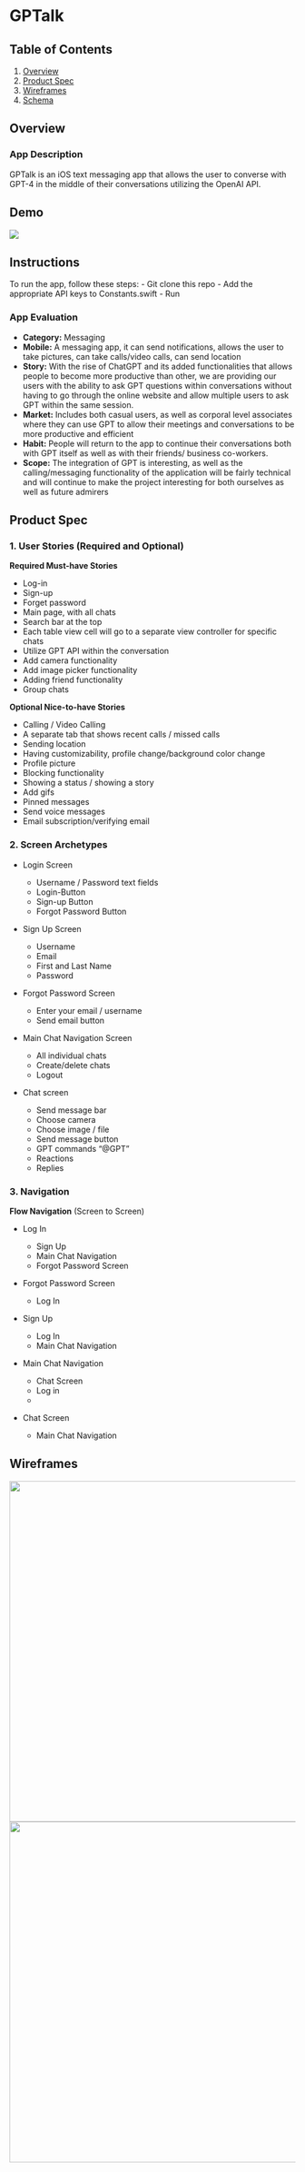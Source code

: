 # GPTalk

## Table of Contents
1. [Overview](#Overview)
1. [Product Spec](#Product-Spec)
1. [Wireframes](#Wireframes)
2. [Schema](#Schema)

## Overview
### App Description
GPTalk is an iOS text messaging app that allows the user to converse with GPT-4 in the middle of their conversations utilizing the OpenAI API. 

## Demo
<img src="assets/demo.gif">

## Instructions
To run the app, follow these steps:
    - Git clone this repo
    - Add the appropriate API keys to Constants.swift
    - Run

### App Evaluation

- **Category:** Messaging
- **Mobile:** A messaging app, it can send notifications, allows the user to take pictures, can take calls/video calls, can send location
- **Story:** With the rise of ChatGPT and its added functionalities that allows people to become more productive than other, we are providing our users with the ability to ask GPT questions within conversations without having to go through the online website and allow multiple users to ask GPT within the same session. 
- **Market:** Includes both casual users, as well as corporal level associates where they can use GPT to allow their meetings and conversations to be more productive and efficient
- **Habit:** People will return to the app to continue their conversations both with GPT itself as well as with their friends/ business co-workers.
- **Scope:** The integration of GPT is interesting, as well as the calling/messaging functionality of the application will be fairly technical and will continue to make the project interesting for both ourselves as well as future admirers

## Product Spec

### 1. User Stories (Required and Optional)

**Required Must-have Stories**

* Log-in
* Sign-up
* Forget password
* Main page, with all chats
* Search bar at the top
* Each table view cell will go to a separate view controller for specific chats
* Utilize GPT API within the conversation
* Add camera functionality
* Add image picker functionality
* Adding friend functionality
* Group chats



**Optional Nice-to-have Stories**
* Calling / Video Calling
* A separate tab that shows recent calls / missed calls 
* Sending location
* Having customizability, profile change/background color change
* Profile picture
* Blocking functionality
* Showing a status / showing a story 
* Add gifs 
* Pinned messages 
* Send voice messages
* Email subscription/verifying email

### 2. Screen Archetypes

* Login Screen
   * Username / Password text fields
   * Login-Button
   * Sign-up Button
   * Forgot Password Button
   
* Sign Up Screen
   * Username
   * Email
   * First and Last Name
   * Password

* Forgot Password Screen
   * Enter your email / username 
   * Send email button
   
* Main Chat Navigation Screen
   * All individual chats 
   * Create/delete chats
   * Logout
  
* Chat screen
   * Send message bar
   * Choose camera 
   * Choose image / file
   * Send message button
   * GPT commands “@GPT” 
   * Reactions
   * Replies
 

### 3. Navigation

**Flow Navigation** (Screen to Screen)
* Log In
	* Sign Up
	* Main Chat Navigation
	* Forgot Password Screen

* Forgot Password Screen
	* Log In

* Sign Up
	* Log In
	* Main Chat Navigation

*  Main Chat Navigation 
	* Chat Screen
	* Log in
	* 

* Chat Screen
	* Main Chat Navigation


## Wireframes

<img src="wireframes/wireframe.png" width=600>
<img src="wireframes/wireframe2.png" width=600>
